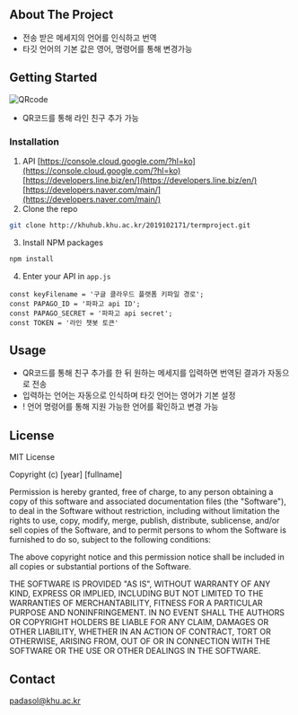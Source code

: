 

<!-- ABOUT THE PROJECT -->
## About The Project

* 전송 받은 메세지의 언어를 인식하고 번역
* 타깃 언어의 기본 값은 영어, 명령어를 통해 변경가능


<!-- GETTING STARTED -->
## Getting Started

![QRcode](/uploads/e949c9ce75f325aea3b5ccf0b71012e2/QRcode.png)
* QR코드를 통해 라인 친구 추가 가능


### Installation

1. API
   [https://console.cloud.google.com/?hl=ko](https://console.cloud.google.com/?hl=ko)
   [https://developers.line.biz/en/](https://developers.line.biz/en/)
   [https://developers.naver.com/main/](https://developers.naver.com/main/)
2. Clone the repo
```sh
git clone http://khuhub.khu.ac.kr/2019102171/termproject.git
```
3. Install NPM packages
```sh
npm install
```
4. Enter your API in `app.js`
```JS
const keyFilename = '구글 클라우드 플랫폼 키파일 경로';
const PAPAGO_ID = '파파고 api ID';
const PAPAGO_SECRET = '파파고 api secret';
const TOKEN = '라인 챗봇 토큰'
```



<!-- USAGE EXAMPLES -->
## Usage

* QR코드를 통해 친구 추가를 한 뒤 원하는 메세지를 입력하면 번역된 결과가 자동으로 전송
* 입력하는 언어는 자동으로 인식하며 타깃 언어는 영어가 기본 설정
* ! 언어 명령어를 통해 지원 가능한 언어를 확인하고 변경 가능


<!-- LICENSE -->
## License

MIT License

Copyright (c) [year] [fullname]

Permission is hereby granted, free of charge, to any person obtaining a copy
of this software and associated documentation files (the "Software"), to deal
in the Software without restriction, including without limitation the rights
to use, copy, modify, merge, publish, distribute, sublicense, and/or sell
copies of the Software, and to permit persons to whom the Software is
furnished to do so, subject to the following conditions:

The above copyright notice and this permission notice shall be included in all
copies or substantial portions of the Software.

THE SOFTWARE IS PROVIDED "AS IS", WITHOUT WARRANTY OF ANY KIND, EXPRESS OR
IMPLIED, INCLUDING BUT NOT LIMITED TO THE WARRANTIES OF MERCHANTABILITY,
FITNESS FOR A PARTICULAR PURPOSE AND NONINFRINGEMENT. IN NO EVENT SHALL THE
AUTHORS OR COPYRIGHT HOLDERS BE LIABLE FOR ANY CLAIM, DAMAGES OR OTHER
LIABILITY, WHETHER IN AN ACTION OF CONTRACT, TORT OR OTHERWISE, ARISING FROM,
OUT OF OR IN CONNECTION WITH THE SOFTWARE OR THE USE OR OTHER DEALINGS IN THE
SOFTWARE.



<!-- CONTACT -->
## Contact

padasol@khu.ac.kr
